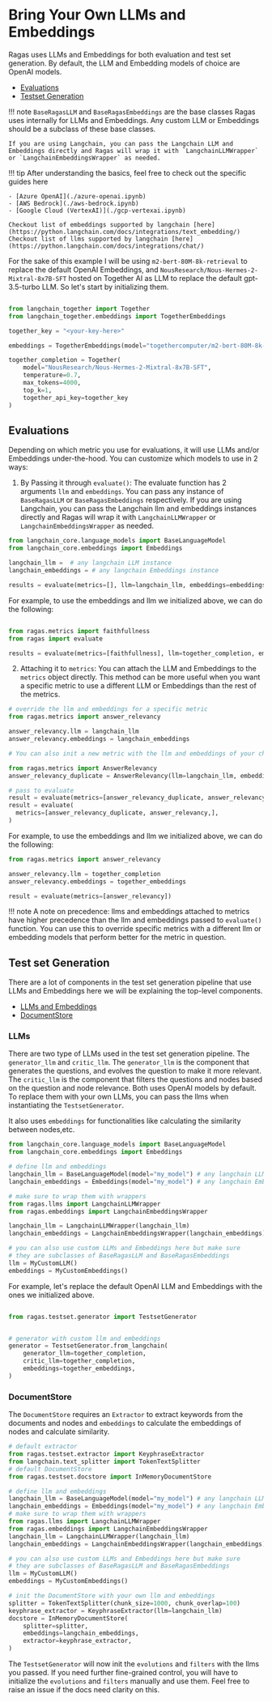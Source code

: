 # Bring Your Own LLMs and Embeddings

Ragas uses LLMs and Embeddings for both evaluation and test set generation. By default, the LLM and Embedding models of choice are OpenAI models.

- [Evaluations](#evaluations)
- [Testset Generation](#test-set-generation)


!!! note
    `BaseRagasLLM` and `BaseRagasEmbeddings` are the base classes Ragas uses internally for LLMs and Embeddings. Any custom LLM or Embeddings should be a subclass of these base classes. 

    If you are using Langchain, you can pass the Langchain LLM and Embeddings directly and Ragas will wrap it with `LangchainLLMWrapper` or `LangchainEmbeddingsWrapper` as needed.

!!! tip
    After understanding the basics, feel free to check out the specific guides here

    - [Azure OpenAI](./azure-openai.ipynb)
    - [AWS Bedrock](./aws-bedrock.ipynb)
    - [Google Cloud (VertexAI)](./gcp-vertexai.ipynb)

    Checkout list of embeddings supported by langchain [here](https://python.langchain.com/docs/integrations/text_embedding/)
    Checkout list of llms supported by langchain [here](https://python.langchain.com/docs/integrations/chat/)


For the sake of this example I will be using `m2-bert-80M-8k-retrieval` to replace the default OpenAI Embeddings, and `NousResearch/Nous-Hermes-2-Mixtral-8x7B-SFT` hosted on Together AI as LLM to replace the default gpt-3.5-turbo LLM. So let's start by initializing them.
  
```python

from langchain_together import Together
from langchain_together.embeddings import TogetherEmbeddings

together_key = "<your-key-here>"

embeddings = TogetherEmbeddings(model="togethercomputer/m2-bert-80M-8k-retrieval")

together_completion = Together(
    model="NousResearch/Nous-Hermes-2-Mixtral-8x7B-SFT",
    temperature=0.7,
    max_tokens=4000,
    top_k=1,
    together_api_key=together_key
)
```


## Evaluations

Depending on which metric you use for evaluations, it will use LLMs and/or Embeddings under-the-hood. You can customize which models to use in 2 ways:

1. By Passing it through `evaluate()`: The evaluate function has 2 arguments `llm` and `embeddings`. You can pass any instance of `BaseRagasLLM` or `BaseRagasEmbeddings` respectively. If you are using Langchain, you can pass the Langchain llm and embeddings instances directly and Ragas will wrap it with `LangchainLLMWrapper` or `LangchainEmbeddingsWrapper` as needed.

```python
from langchain_core.language_models import BaseLanguageModel
from langchain_core.embeddings import Embeddings

langchain_llm =  # any langchain LLM instance
langchain_embeddings = # any langchain Embeddings instance

results = evaluate(metrics=[], llm=langchain_llm, embeddings=embeddings)
```

For example, to use the embeddings and llm we initialized above, we can do the following:
```python

from ragas.metrics import faithfullness
from ragas import evaluate

results = evaluate(metrics=[faithfullness], llm=together_completion, embeddings=embeddings)
```

2. Attaching it to `metrics`: You can attach the LLM and Embeddings to the `metrics` object directly.
This method can be more useful when you want a specific metric to use a different LLM or Embeddings than the rest of the metrics.

```python
# override the llm and embeddings for a specific metric
from ragas.metrics import answer_relevancy 

answer_relevancy.llm = langchain_llm
answer_relevancy.embeddings = langchain_embeddings

# You can also init a new metric with the llm and embeddings of your choice

from ragas.metrics import AnswerRelevancy
answer_relevancy_duplicate = AnswerRelevancy(llm=langchain_llm, embeddings=langchain_embeddings)

# pass to evaluate
result = evaluate(metrics=[answer_relevancy_duplicate, answer_relevancy])
result = evaluate(
  metrics=[answer_relevancy_duplicate, answer_relevancy,], 
)
```

For example, to use the embeddings and llm we initialized above, we can do the following:

```python
from ragas.metrics import answer_relevancy 

answer_relevancy.llm = together_completion
answer_relevancy.embeddings = together_embeddings

result = evaluate(metrics=[answer_relevancy])
```

!!! note
    A note on precedence: llms and embeddings attached to metrics have higher precedence than the llm and embeddings passed to `evaluate()` function. You can use this to override specific metrics with a different llm or embedding models that perform better for the metric in question.

## Test set Generation


There are a lot of components in the test set generation pipeline that use LLMs and Embeddings here we will be explaining the top-level components.

- [LLMs and Embeddings](#llms)
- [DocumentStore](#documentstore)


### LLMs
There are two type of LLMs used in the test set generation pipeline. The `generator_llm` and `critic_llm`. The `generator_llm` is the component that generates the questions, and evolves the question to make it more relevant. The `critic_llm` is the component that filters the questions and nodes based on the question and node relevance. Both uses OpenAI models by default. To replace them with your own LLMs, you can pass the llms when instantiating the `TestsetGenerator`.

It also uses `embeddings` for functionalities like calculating the similarity between nodes,etc.

```python
from langchain_core.language_models import BaseLanguageModel
from langchain_core.embeddings import Embeddings

# define llm and embeddings
langchain_llm = BaseLanguageModel(model="my_model") # any langchain LLM instance
langchain_embeddings = Embeddings(model="my_model") # any langchain Embeddings instance

# make sure to wrap them with wrappers
from ragas.llms import LangchainLLMWrapper
from ragas.embeddings import LangchainEmbeddingsWrapper

langchain_llm = LangchainLLMWrapper(langchain_llm)
langchain_embeddings = LangchainEmbeddingsWrapper(langchain_embeddings)

# you can also use custom LLMs and Embeddings here but make sure 
# they are subclasses of BaseRagasLLM and BaseRagasEmbeddings
llm = MyCustomLLM()
embeddings = MyCustomEmbeddings()
```

For example, let's replace the default OpenAI LLM and Embeddings with the ones we initialized above.

```python

from ragas.testset.generator import TestsetGenerator


# generator with custom llm and embeddings
generator = TestsetGenerator.from_langchain(
    generator_llm=together_completion,
    critic_llm=together_completion,
    embeddings=together_embeddings,
) 

```

### DocumentStore
The `DocumentStore` requires an `Extractor` to extract keywords from the documents and nodes and `embeddings` to calculate the embeddings of nodes and calculate similarity. 

```python
# default extractor
from ragas.testset.extractor import KeyphraseExtractor
from langchain.text_splitter import TokenTextSplitter
# default DocumentStore
from ragas.testset.docstore import InMemoryDocumentStore

# define llm and embeddings
langchain_llm = BaseLanguageModel(model="my_model") # any langchain LLM instance
langchain_embeddings = Embeddings(model="my_model") # any langchain Embeddings instance
# make sure to wrap them with wrappers
from ragas.llms import LangchainLLMWrapper
from ragas.embeddings import LangchainEmbeddingsWrapper
langchain_llm = LangchainLLMWrapper(langchain_llm)
langchain_embeddings = LangchainEmbeddingsWrapper(langchain_embeddings)

# you can also use custom LLMs and Embeddings here but make sure 
# they are subclasses of BaseRagasLLM and BaseRagasEmbeddings
llm = MyCustomLLM()
embeddings = MyCustomEmbeddings()

# init the DocumentStore with your own llm and embeddings
splitter = TokenTextSplitter(chunk_size=1000, chunk_overlap=100)
keyphrase_extractor = KeyphraseExtractor(llm=langchain_llm)
docstore = InMemoryDocumentStore(
    splitter=splitter,
    embeddings=langchain_embeddings,
    extractor=keyphrase_extractor,
)
```


The `TestsetGenerator` will now init the `evolutions` and `filters` with the llms you passed. If you need further fine-grained control, you will have to initialize the `evolutions` and `filters` manually and use them. Feel free to raise an issue if the docs need clarity on this.
